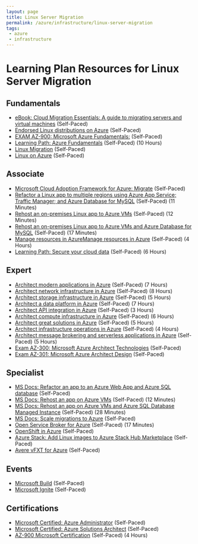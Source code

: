 ```yaml
---
layout: page
title: Linux Server Migration
permalink: /azure/infrastructure/linux-server-migration
tags: 
 - azure
 - infrastructure
---
```

# Learning Plan Resources for Linux Server Migration

## Fundamentals

* [eBook: Cloud Migration Essentials: A guide to migrating servers and virtual machines](https://azure.microsoft.com/en-us/resources/cloud-migration-essentials-e-book/) (Self-Paced)
* [Endorsed Linux distributions on Azure](https://docs.microsoft.com/en-us/azure/virtual-machines/linux/endorsed-distros) (Self-Paced)
* [EXAM AZ-900: Microsoft Azure Fundamentals:](https://docs.microsoft.com/en-us/learn/certifications/exams/az-900?wt.mc_id=learningredirect_certs-web-wwl) (Self-Paced)
* [Learning Path: Azure Fundamentals](https://docs.microsoft.com/en-us/learn/paths/azure-fundamentals/) (Self-Paced) (10 Hours)
* [Linux Migration](https://azure.microsoft.com/en-us/migration/linux/) (Self-Paced)
* [Linux on Azure](https://azure.microsoft.com/en-us/overview/linux-on-azure/) (Self-Paced)

## Associate

* [Microsoft Cloud Adoption Framework for Azure: Migrate](https://docs.microsoft.com/en-us/azure/cloud-adoption-framework/migrate/) (Self-Paced)
* [Refactor a Linux app to multiple regions using Azure App Service; Traffic Manager; and Azure Database for MySQL](https://docs.microsoft.com/en-us/azure/cloud-adoption-framework/migrate/azure-best-practices/contoso-migration-refactor-linux-app-service-mysql) (Self-Paced) (11 Minutes)
* [Rehost an on-premises Linux app to Azure VMs](https://docs.microsoft.com/en-us/azure/cloud-adoption-framework/migrate/azure-best-practices/contoso-migration-rehost-linux-vm) (Self-Paced) (12 Minutes)
* [Rehost an on-premises Linux app to Azure VMs and Azure Database for MySQL](https://docs.microsoft.com/en-us/azure/cloud-adoption-framework/migrate/azure-best-practices/contoso-migration-rehost-linux-vm-mysql) (Self-Paced) (17 Minutes)
* [Manage resources in AzureManage resources in Azure](https://docs.microsoft.com/en-us/learn/paths/manage-resources-in-azure/) (Self-Paced) (4 Hours)
* [Learning Path: Secure your cloud data](https://docs.microsoft.com/en-us/learn/paths/secure-your-cloud-data/) (Self-Paced) (6 Hours)
 
## Expert

* [Architect modern applications in Azure](https://docs.microsoft.com/en-us/learn/paths/architect-modern-apps/) (Self-Paced) (7 Hours)
* [Architect network infrastructure in Azure](https://docs.microsoft.com/en-us/learn/paths/architect-network-infrastructure/) (Self-Paced) (8 Hours)
* [Architect storage infrastructure in Azure](https://docs.microsoft.com/en-us/learn/paths/architect-storage-infrastructure/) (Self-Paced) (5 Hours)
* [Architect a data platform in Azure](https://docs.microsoft.com/en-us/learn/paths/architect-data-platform/) (Self-Paced) (7 Hours)
* [Architect API integration in Azure](https://docs.microsoft.com/en-us/learn/paths/architect-api-integration/) (Self-Paced) (3 Hours)
* [Architect compute infrastructure in Azure](https://docs.microsoft.com/en-us/learn/paths/architect-compute-infrastructure/) (Self-Paced) (6 Hours)
* [Architect great solutions in Azure](https://docs.microsoft.com/en-us/learn/paths/architect-great-solutions-in-azure/) (Self-Paced) (5 Hours)
* [Architect infrastructure operations in Azure](https://docs.microsoft.com/en-us/learn/paths/architect-infrastructure-operations/) (Self-Paced) (4 Hours)
* [Architect message brokering and serverless applications in Azure](https://docs.microsoft.com/en-us/learn/paths/architect-messaging-serverless/) (Self-Paced) (5 Hours)
* [Exam AZ-300: Microsoft Azure Architect Technologies](https://docs.microsoft.com/en-us/learn/certifications/exams/az-300?wt.mc_id=learningredirect_certs-web-wwl) (Self-Paced)
* [Exam AZ-301: Microsoft Azure Architect Design](https://docs.microsoft.com/en-us/learn/certifications/exams/az-301?wt.mc_id=learningredirect_certs-web-wwl) (Self-Paced)

## Specialist

* [MS Docs: Refactor an app to an Azure Web App and Azure SQL database](https://docs.microsoft.com/en-us/azure/cloud-adoption-framework/migrate/azure-best-practices/contoso-migration-refactor-web-app-sql) (Self-Paced)
* [MS Docs: Rehost an app on Azure VMs](https://docs.microsoft.com/en-us/azure/cloud-adoption-framework/migrate/azure-best-practices/contoso-migration-rehost-vm) (Self-Paced) (12 Minutes)
* [MS Docs: Rehost an app on Azure VMs and Azure SQL Database Managed Instance](https://docs.microsoft.com/en-us/azure/cloud-adoption-framework/migrate/azure-best-practices/contoso-migration-rehost-vm-sql-managed-instance) (Self-Paced) (28 Minutes)
* [MS Docs: Scale migrations to Azure](https://docs.microsoft.com/en-us/azure/cloud-adoption-framework/migrate/azure-best-practices/contoso-migration-scale) (Self-Paced)
* [Open Service Broker for Azure](https://azure.microsoft.com/en-us/resources/videos/azure-friday-open-service-broker-for-azure/) (Self-Paced) (17 Minutes)
* [OpenShift in Azure](https://docs.microsoft.com/en-us/azure/virtual-machines/linux/openshift-get-started) (Self-Paced)
* [Azure Stack: Add Linux images to Azure Stack Hub Marketplace](https://docs.microsoft.com/en-us/azure-stack/operator/azure-stack-linux?view=azs-1910) (Self-Paced)
* [Avere vFXT for Azure](https://azure.microsoft.com/en-us/services/storage/avere-vfxt/) (Self-Paced)

## Events

* [Microsoft Build](https://www.microsoft.com/en-us/build) (Self-Paced)
* [Microsoft Ignite](https://www.microsoft.com/en-us/ignite) (Self-Paced)

## Certifications

* [Microsoft Certified: Azure Administrator](https://docs.microsoft.com/en-us/learn/certifications/azure-administrator) (Self-Paced)
* [Microsoft Certified: Azure Solutions Architect](https://docs.microsoft.com/en-us/learn/certifications/azure-solutions-architect) (Self-Paced)
* [AZ-900 Microsoft Certification](https://docs.microsoft.com/en-us/learn/certifications/exams/az-900) (Self-Paced) (4 Hours)
